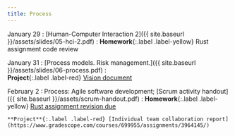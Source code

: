 ```yaml
---
title: Process
---
```


January 29
: [Human-Computer Interaction 2]({{ site.baseurl }}/assets/slides/05-hci-2.pdf)
  : **Homework**{:.label .label-yellow} Rust assignment code review

January 31
: [Process models. Risk management.]({{ site.baseurl }}/assets/slides/06-process.pdf)
  :    
    **Project**{:.label .label-red} [Vision document](../vision)

February 2
: Process: Agile software development; [Scrum activity handout]({{ site.baseurl }}/assets/scrum-handout.pdf)
  : **Homework**{:.label .label-yellow} [Rust assignment revision due](https://www.gradescope.com/courses/699955/assignments/4020853/) 

    **Project**{:.label .label-red} [Individual team collaboration report](https://www.gradescope.com/courses/699955/assignments/3964145/)



